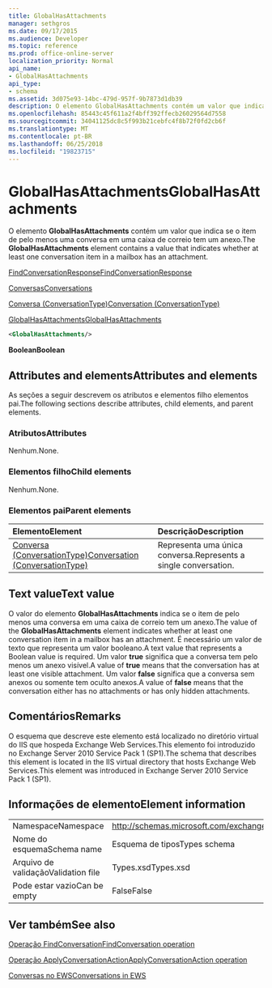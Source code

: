 ```yaml
---
title: GlobalHasAttachments
manager: sethgros
ms.date: 09/17/2015
ms.audience: Developer
ms.topic: reference
ms.prod: office-online-server
localization_priority: Normal
api_name:
- GlobalHasAttachments
api_type:
- schema
ms.assetid: 3d075e93-14bc-479d-957f-9b7873d1db39
description: O elemento GlobalHasAttachments contém um valor que indica se o item de pelo menos uma conversa em uma caixa de correio tem um anexo.
ms.openlocfilehash: 85443c45f611a2f4bff392ffecb26029564d7558
ms.sourcegitcommit: 34041125dc8c5f993b21cebfc4f8b72f0fd2cb6f
ms.translationtype: MT
ms.contentlocale: pt-BR
ms.lasthandoff: 06/25/2018
ms.locfileid: "19823715"
---
```

# <a name="globalhasattachments"></a><span data-ttu-id="02867-103">GlobalHasAttachments</span><span class="sxs-lookup"><span data-stu-id="02867-103">GlobalHasAttachments</span></span>

<span data-ttu-id="02867-104">O elemento **GlobalHasAttachments** contém um valor que indica se o item de pelo menos uma conversa em uma caixa de correio tem um anexo.</span><span class="sxs-lookup"><span data-stu-id="02867-104">The **GlobalHasAttachments** element contains a value that indicates whether at least one conversation item in a mailbox has an attachment.</span></span> 
  
[<span data-ttu-id="02867-105">FindConversationResponse</span><span class="sxs-lookup"><span data-stu-id="02867-105">FindConversationResponse</span></span>](findconversationresponse.md)
  
[<span data-ttu-id="02867-106">Conversas</span><span class="sxs-lookup"><span data-stu-id="02867-106">Conversations</span></span>](conversations-ex15websvcsotherref.md)
  
[<span data-ttu-id="02867-107">Conversa (ConversationType)</span><span class="sxs-lookup"><span data-stu-id="02867-107">Conversation (ConversationType)</span></span>](conversation-conversationtype.md)
  
[<span data-ttu-id="02867-108">GlobalHasAttachments</span><span class="sxs-lookup"><span data-stu-id="02867-108">GlobalHasAttachments</span></span>](globalhasattachments.md)
  
```XML
<GlobalHasAttachments/>
```

 <span data-ttu-id="02867-109">**Boolean**</span><span class="sxs-lookup"><span data-stu-id="02867-109">**Boolean**</span></span>
## <a name="attributes-and-elements"></a><span data-ttu-id="02867-110">Attributes and elements</span><span class="sxs-lookup"><span data-stu-id="02867-110">Attributes and elements</span></span>

<span data-ttu-id="02867-111">As seções a seguir descrevem os atributos e elementos filho elementos pai.</span><span class="sxs-lookup"><span data-stu-id="02867-111">The following sections describe attributes, child elements, and parent elements.</span></span>
  
### <a name="attributes"></a><span data-ttu-id="02867-112">Atributos</span><span class="sxs-lookup"><span data-stu-id="02867-112">Attributes</span></span>

<span data-ttu-id="02867-113">Nenhum.</span><span class="sxs-lookup"><span data-stu-id="02867-113">None.</span></span>
  
### <a name="child-elements"></a><span data-ttu-id="02867-114">Elementos filho</span><span class="sxs-lookup"><span data-stu-id="02867-114">Child elements</span></span>

<span data-ttu-id="02867-115">Nenhum.</span><span class="sxs-lookup"><span data-stu-id="02867-115">None.</span></span>
  
### <a name="parent-elements"></a><span data-ttu-id="02867-116">Elementos pai</span><span class="sxs-lookup"><span data-stu-id="02867-116">Parent elements</span></span>

|<span data-ttu-id="02867-117">**Elemento**</span><span class="sxs-lookup"><span data-stu-id="02867-117">**Element**</span></span>|<span data-ttu-id="02867-118">**Descrição**</span><span class="sxs-lookup"><span data-stu-id="02867-118">**Description**</span></span>|
|:-----|:-----|
|[<span data-ttu-id="02867-119">Conversa (ConversationType)</span><span class="sxs-lookup"><span data-stu-id="02867-119">Conversation (ConversationType)</span></span>](conversation-conversationtype.md) <br/> |<span data-ttu-id="02867-120">Representa uma única conversa.</span><span class="sxs-lookup"><span data-stu-id="02867-120">Represents a single conversation.</span></span>  <br/> |
   
## <a name="text-value"></a><span data-ttu-id="02867-121">Text value</span><span class="sxs-lookup"><span data-stu-id="02867-121">Text value</span></span>

<span data-ttu-id="02867-122">O valor do elemento **GlobalHasAttachments** indica se o item de pelo menos uma conversa em uma caixa de correio tem um anexo.</span><span class="sxs-lookup"><span data-stu-id="02867-122">The value of the **GlobalHasAttachments** element indicates whether at least one conversation item in a mailbox has an attachment.</span></span> <span data-ttu-id="02867-123">É necessário um valor de texto que representa um valor booleano.</span><span class="sxs-lookup"><span data-stu-id="02867-123">A text value that represents a Boolean value is required.</span></span> <span data-ttu-id="02867-124">Um valor **true** significa que a conversa tem pelo menos um anexo visível.</span><span class="sxs-lookup"><span data-stu-id="02867-124">A value of **true** means that the conversation has at least one visible attachment.</span></span> <span data-ttu-id="02867-125">Um valor **false** significa que a conversa sem anexos ou somente tem oculto anexos.</span><span class="sxs-lookup"><span data-stu-id="02867-125">A value of **false** means that the conversation either has no attachments or has only hidden attachments.</span></span> 
  
## <a name="remarks"></a><span data-ttu-id="02867-126">Comentários</span><span class="sxs-lookup"><span data-stu-id="02867-126">Remarks</span></span>

<span data-ttu-id="02867-127">O esquema que descreve este elemento está localizado no diretório virtual do IIS que hospeda Exchange Web Services.This elemento foi introduzido no Exchange Server 2010 Service Pack 1 (SP1).</span><span class="sxs-lookup"><span data-stu-id="02867-127">The schema that describes this element is located in the IIS virtual directory that hosts Exchange Web Services.This element was introduced in Exchange Server 2010 Service Pack 1 (SP1).</span></span>
  
## <a name="element-information"></a><span data-ttu-id="02867-128">Informações de elemento</span><span class="sxs-lookup"><span data-stu-id="02867-128">Element information</span></span>

|||
|:-----|:-----|
|<span data-ttu-id="02867-129">Namespace</span><span class="sxs-lookup"><span data-stu-id="02867-129">Namespace</span></span>  <br/> |http://schemas.microsoft.com/exchange/services/2006/types  <br/> |
|<span data-ttu-id="02867-130">Nome do esquema</span><span class="sxs-lookup"><span data-stu-id="02867-130">Schema name</span></span>  <br/> |<span data-ttu-id="02867-131">Esquema de tipos</span><span class="sxs-lookup"><span data-stu-id="02867-131">Types schema</span></span>  <br/> |
|<span data-ttu-id="02867-132">Arquivo de validação</span><span class="sxs-lookup"><span data-stu-id="02867-132">Validation file</span></span>  <br/> |<span data-ttu-id="02867-133">Types.xsd</span><span class="sxs-lookup"><span data-stu-id="02867-133">Types.xsd</span></span>  <br/> |
|<span data-ttu-id="02867-134">Pode estar vazio</span><span class="sxs-lookup"><span data-stu-id="02867-134">Can be empty</span></span>  <br/> |<span data-ttu-id="02867-135">False</span><span class="sxs-lookup"><span data-stu-id="02867-135">False</span></span>  <br/> |
   
## <a name="see-also"></a><span data-ttu-id="02867-136">Ver também</span><span class="sxs-lookup"><span data-stu-id="02867-136">See also</span></span>



[<span data-ttu-id="02867-137">Operação FindConversation</span><span class="sxs-lookup"><span data-stu-id="02867-137">FindConversation operation</span></span>](findconversation-operation.md)
  
[<span data-ttu-id="02867-138">Operação ApplyConversationAction</span><span class="sxs-lookup"><span data-stu-id="02867-138">ApplyConversationAction operation</span></span>](applyconversationaction-operation.md)


[<span data-ttu-id="02867-139">Conversas no EWS</span><span class="sxs-lookup"><span data-stu-id="02867-139">Conversations in EWS</span></span>](http://msdn.microsoft.com/library/91e64629-db6c-4c94-9dcb-d386232e8467%28Office.15%29.aspx)


